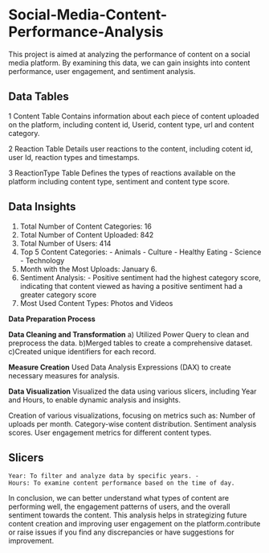 # Social-Media-Content-Performance-Analysis
This project is aimed at analyzing the performance of content on a social media platform. By examining this data, we can gain insights into content performance, user engagement, and sentiment analysis.

 ## Data Tables ###
 1 Content Table Contains information about each piece of content uploaded on the platform, including content id, Userid, content type, url and content category.
 
 2 Reaction Table Details user reactions to the content, including cotent id, user Id, reaction types and timestamps.
 
 3 ReactionType Table Defines the types of reactions available on the platform including content type, sentiment and content type score. 
 



## Data Insights ###
1. Total Number of Content Categories: 16
2. Total Number of Content Uploaded: 842
3. Total Number of Users: 414
4. Top 5 Content Categories: - Animals - Culture - Healthy Eating - Science - Technology
5. Month with the Most Uploads: January 6.
6. Sentiment Analysis: - Positive sentiment had the highest category score, indicating that content viewed as having a positive sentiment had a greater category score
7. Most Used Content Types: Photos and Videos
  
**Data Preparation Process** 

**Data Cleaning and Transformation**
 		  	a) Utilized Power Query to clean and preprocess the data. 
			  b)Merged tables to create a comprehensive dataset.
			  c)Created unique identifiers for each record. 
 
 **Measure Creation**
					Used Data Analysis Expressions (DAX) to create necessary measures for analysis. 
 
  **Data Visualization** 
					Visualized the data using various slicers, including Year and Hours, to enable dynamic analysis and insights. 
	
 
Creation of  various visualizations, focusing on metrics such as:
Number of uploads per month.
Category-wise content distribution.
Sentiment analysis scores.
User engagement metrics for different content types.
       
## Slicers 
	Year: To filter and analyze data by specific years. -
	Hours: To examine content performance based on the time of day.

In conclusion,  we can better understand what types of content are performing well, the engagement patterns of users, and the overall sentiment towards the content. This analysis helps in strategizing future content creation and improving user engagement on the platform.contribute or raise issues if you find any discrepancies or have suggestions for improvement. 

